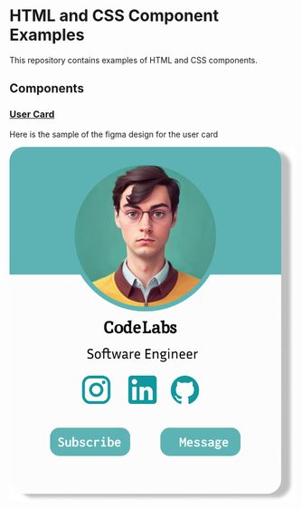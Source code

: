# HTML and CSS Component Examples

This repository contains examples of HTML and CSS components.

## Components

### [User Card](https://github.com/abhishekra07/CSS-Examples/tree/main/Components/User%20Card)

Here is the sample of the figma design for the user card

![alt text](https://github.com/abhishekra07/CSS-Examples/blob/main/Components/User%20Card/assets/Card.jpg?raw=true)
